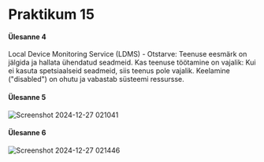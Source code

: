 # Praktikum 15

#### Ülesanne 4

Local Device Monitoring Service (LDMS) - 
Otstarve: Teenuse eesmärk on jälgida ja hallata ühendatud seadmeid.
Kas teenuse töötamine on vajalik: Kui ei kasuta spetsiaalseid seadmeid, siis teenus pole vajalik. Keelamine ("disabled") on ohutu ja vabastab süsteemi ressursse.

#### Ülesanne 5
![Screenshot 2024-12-27 021041](https://github.com/user-attachments/assets/0d830851-f9b7-4c04-b496-d1b8d31d62a0)

#### Ülesanne 6

![Screenshot 2024-12-27 021446](https://github.com/user-attachments/assets/c2bcde17-b5a9-4bbc-b672-64269afcdf1a)





